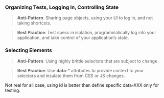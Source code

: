 ### Organizing Tests, Logging In, Controlling State

> **Anti-Pattern**: Sharing page objects, using your UI to log in, and not taking shortcuts.

> **Best Practice**: Test specs in isolation, programmatically log into your application, and take control of your application’s state.

### Selecting Elements

>  **Anti-Pattern**: Using highly brittle selectors that are subject to change.

>  **Best Practice**: Use **data-*** attributes to provide context to your selectors and insulate them from CSS or JS changes.

Not real for all case, using id is better than define specific data-XXX only for testing.




